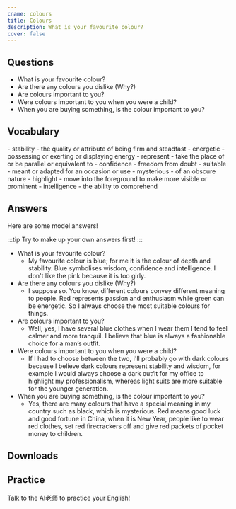 ```yaml
---
cname: colours
title: Colours
description: What is your favourite colour?
cover: false
---
```

<banner></banner>

## Questions

- What is your favourite colour?
- Are there any colours you dislike (Why?)
- Are colours important to you?
- Were colours important to you when you were a child?
- When you are buying something, is the colour important to you?

## Vocabulary

<vocab-list>
- stability
  - the quality or attribute of being firm and steadfast  
- energetic
  - possessing or exerting or displaying energy
- represent
  - take the place of or be parallel or equivalent to
- confidence
  - freedom from doubt
- suitable
  - meant or adapted for an occasion or use
- mysterious
  - of an obscure nature
- highlight
  - move into the foreground to make more visible or prominent
- intelligence
  - the ability to comprehend

<!-- blank -->

</vocab-list>

## Answers
Here are some model answers!

:::tip
Try to make up your own answers first!
:::

- What is your favourite colour?
  - My favourite colour is blue; for me it is the colour of depth and stability. Blue symbolises wisdom, confidence and intelligence. I don&#39;t like the pink because it is too girly.
- Are there any colours you dislike (Why?)
  - I suppose so. You know, different colours convey different meaning to people. Red represents passion and enthusiasm while green can be energetic. So I always choose the most suitable colours for things.
- Are colours important to you?
  - Well, yes, I have several blue clothes when I wear them I tend to feel calmer and more tranquil. I believe that blue is always a fashionable choice for a man’s outfit.
- Were colours important to you when you were a child?
  - If I had to choose between the two, I&#39;ll probably go with dark colours because I believe dark colours represent stability and wisdom, for example I would always choose a dark outfit for my office to highlight my professionalism, whereas light suits are more suitable for the younger generation.
- When you are buying something, is the colour important to you?
  - Yes, there are many colours that have a special meaning in my country such as black, which is mysterious. Red means good luck and good fortune in China, when it is New Year, people like to wear red clothes, set red firecrackers off and give red packets of pocket money to children.

## Downloads
<downloads></downloads>

## Practice
Talk to the AI老师 to practice your English!
<qrfooter></qrfooter>




